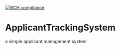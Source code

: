 [![BCH compliance](https://bettercodehub.com/edge/badge/devmanzur/ApplicantTrackingSystem?branch=master)](https://bettercodehub.com/)


# ApplicantTrackingSystem
a simple applicant management system

